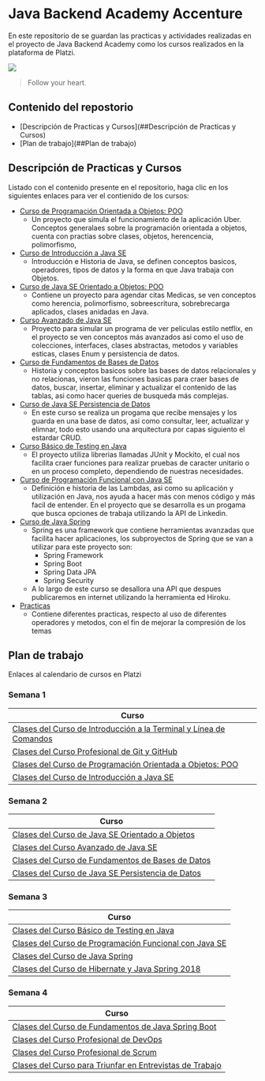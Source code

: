 # Java Backend Academy Accenture

En este repositorio de se guardan las practicas y actividades realizadas en el proyecto de Java Backend Academy como los cursos realizados en la plataforma de Platzi.

![](https://i.blogs.es/6091fa/java/450_1000.jpg)

> Follow your heart.

## Contenido del repostorio

* [Descripción de Practicas y Cursos](##Descripción de Practicas y Cursos)
* [Plan de trabajo](##Plan de trabajo)
  

## Descripción de Practicas y Cursos 

Listado con el contenido presente en el repositorio, haga clic en los siguientes enlaces para ver el contienido de los cursos:
- [Curso de Programación Orientada a Objetos: POO](https://github.com/MarkoCortes/Java_Backend_Academy/tree/main/Curso_POO)
  - Un proyecto que simula el funcionamiento de la aplicación Uber. Conceptos generalaes sobre la programación orientada a objetos, cuenta con practias sobre clases, objetos, herencencia, polimorfismo, 
- [Curso de Introducción a Java SE](https://github.com/MarkoCortes/Java_Backend_Academy/tree/main/Curso_Java_SE_Basico)
  - Introducción e Historia de Java, se definen conceptos basicos, operadores, tipos de datos y la forma en que Java trabaja con Objetos.
- [Curso de Java SE Orientado a Objetos: POO](https://github.com/MarkoCortes/Java_Backend_Academy/tree/main/Curso_Java_POO/src)
  - Contiene un proyecto para agendar citas Medicas, se ven conceptos como herencia, polimorfismo, sobreescritura, sobrebrecarga aplicados, clases anidadas en Java.
- [Curso Avanzado de Java SE](https://github.com/MarkoCortes/Java_Backend_Academy/tree/main/Curso_Java_SE_Avanzado/com/anncode/src)
  - Proyecto para simular un programa de ver peliculas estilo netflix, en el proyecto se ven conceptos más avanzados asi como el uso de colecciones, interfaces, clases abstractas, metodos y variables esticas, clases Enum y persistencia de datos.
- [Curso de Fundamentos de Bases de Datos](https://github.com/MarkoCortes/Java_Backend_Academy/tree/main/Curso_Fundamentos_BD)
  - Historia y conceptos basicos sobre las bases de datos relacionales y no relacionas, vieron las funciones basicas para craer bases de datos,  buscar, insertar, eliminar y actualizar el contenido de las tablas, asi como hacer queries de busqueda más complejas.
- [Curso de Java SE Persistencia de Datos](https://github.com/MarkoCortes/Java_Backend_Academy/tree/main/Curso_Java_Pesistencia/src/main/java/com/platzi/mensaje_app)
  - En este curso se realiza un progama que recibe mensajes y los guarda en una base de datos, asi como consultar, leer, actualizar y elimnar, todo esto usando una arquitectura por capas siguiento el estardar CRUD.
- [Curso Básico de Testing en Java](https://github.com/MarkoCortes/Java_Backend_Academy/tree/main/Curso_Java_Testing/src)
  - El proyecto utiliza librerias llamadas JUnit y Mockito, el cual nos facilita craer funciones para realizar pruebas de caracter unitario o en un proceso completo, dependiendo de nuestras necesidades. 
- [Curso de Programación Funcional con Java SE](https://github.com/MarkoCortes/Java_Backend_Academy/tree/main/Curso_Java_SE_Funcional)
  - Definición e historia de las Lambdas, asi como su aplicación y utilización en Java, nos ayuda a hacer más con menos código y más facil de entender. En el proyecto que se desarrolla es un progama que busca opciones de trabaja utilizando la API de Linkedin.
- [Curso de Java Spring](https://github.com/MarkoCortes/Java_Backend_Academy/tree/main/Cursos_Java_Spring)
  - Spring es una framework que contiene herramientas avanzadas que facilita hacer aplicaciones, los subproyectos de Spring que se van a utilizar para este proyecto son:
    - Spring Framework
    - Spring Boot
    - Spring Data JPA
    - Spring Security
  - A lo largo de este curso se desallora una API que despues publicaremos en internet utilizando la herramienta ed Hiroku.
- [Practicas](https://github.com/MarkoCortes/Java_Backend_Academy/tree/main/Practicas/src)
    - Contiene diferentes practicas, respecto al uso de diferentes operadores y metodos, con el fin de mejorar la compresión de los temas

## Plan de trabajo

Enlaces al calendario de cursos en Platzi

### Semana 1 

| Curso            | 
| -------------  | 
|[Clases del Curso de Introducción a la Terminal y Línea de Comandos](https://platzi.com/clases/terminal/)  |
|[Clases del Curso Profesional de Git y GitHub](https://platzi.com/clases/git-github/)  |
|[Clases del Curso de Programación Orientada a Objetos: POO](https://platzi.com/clases/oop/)  |
|[Clases del Curso de Introducción a Java SE](https://platzi.com/clases/java-basico/)  |

### Semana 2
| Curso            | 
| -------------  | 
|[Clases del Curso de Java SE Orientado a Objetos](https://platzi.com/clases/java-oop/)  |
|[Clases del Curso Avanzado de Java SE](https://platzi.com/clases/java-avanzado/)  |
|[Clases del Curso de Fundamentos de Bases de Datos](https://platzi.com/clases/bd/)  |
|[Clases del Curso de Java SE Persistencia de Datos](https://platzi.com/clases/java-persistencia/)  |

### Semana 3
| Curso            | 
| -------------  | 
|[Clases del Curso Básico de Testing en Java](https://platzi.com/clases/testing-java/)  |
|[Clases del Curso de Programación Funcional con Java SE](https://platzi.com/clases/java-funcional/)  |
|[Clases del Curso de Java Spring](https://platzi.com/clases/java-spring/)  |
|[Clases del Curso de Hibernate y Java Spring 2018](https://platzi.com/clases/jee/)  |

### Semana 4
| Curso            | 
| -------------  | 
|[Clases del Curso de Fundamentos de Java Spring Boot](https://platzi.com/clases/spring-boot/)  |
|[Clases del Curso Profesional de DevOps](https://platzi.com/clases/devops/)  |
|[Clases del Curso Profesional de Scrum](https://platzi.com/clases/scrum/)  |
|[Clases del Curso para Triunfar en Entrevistas de Trabajo](https://platzi.com/clases/entrevista-trabajo/)  |